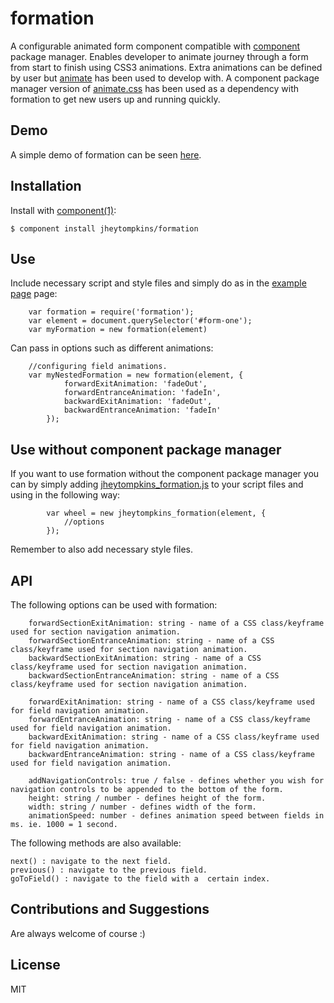 # formation

  A configurable animated form component compatible with [component](https://github.com/component/component) package manager. Enables developer to animate journey through a form from start to finish using CSS3 animations. Extra animations can be defined by user but [animate](https://github.com/daneden/animate.css) has been used to develop with. A component package manager version of [animate.css](http://github.com/jheytompkins/animate) has been used as a dependency with formation to get new users up and running quickly.

## Demo

A simple demo of formation can be seen [here](http://jsfiddle.net/3ZPgv/4/).

## Installation

  Install with [component(1)](https://github.com/component/component):

    $ component install jheytompkins/formation


## Use

Include necessary script and style files and simply do as in the [example page](https://github.com/jheytompkins/formation/master/example.html) page:

		var formation = require('formation');
		var element = document.querySelector('#form-one');
		var myFormation = new formation(element)

Can pass in options such as different animations:

		//configuring field animations.
		var myNestedFormation = new formation(element, {
				forwardExitAnimation: 'fadeOut',
				forwardEntranceAnimation: 'fadeIn',
				backwardExitAnimation: 'fadeOut',
				backwardEntranceAnimation: 'fadeIn'
			});


## Use without component package manager

 If you want to use formation without the component package manager you can by simply adding [jheytompkins_formation.js](https://github.com/jheytompkins/formation/master/jheytompkins_formation.js) to your script files and using in the following way:

	 		var wheel = new jheytompkins_formation(element, {
	 			//options
	 		});

Remember to also add necessary style files.

## API

The following options can be used with formation:

		forwardSectionExitAnimation: string - name of a CSS class/keyframe used for section navigation animation.
		forwardSectionEntranceAnimation: string - name of a CSS class/keyframe used for section navigation animation.
		backwardSectionExitAnimation: string - name of a CSS class/keyframe used for section navigation animation.
		backwardSectionEntranceAnimation: string - name of a CSS class/keyframe used for section navigation animation.

		forwardExitAnimation: string - name of a CSS class/keyframe used for field navigation animation.
		forwardEntranceAnimation: string - name of a CSS class/keyframe used for field navigation animation.
		backwardExitAnimation: string - name of a CSS class/keyframe used for field navigation animation.
		backwardEntranceAnimation: string - name of a CSS class/keyframe used for field navigation animation.

		addNavigationControls: true / false - defines whether you wish for navigation controls to be appended to the bottom of the form.
		height: string / number - defines height of the form.
		width: string / number - defines width of the form.
		animationSpeed: number - defines animation speed between fields in ms. ie. 1000 = 1 second.

The following methods are also available:

	next() : navigate to the next field.
	previous() : navigate to the previous field.
	goToField() : navigate to the field with a  certain index.

## Contributions and Suggestions

Are always welcome of course :)

## License

  MIT

